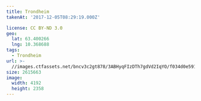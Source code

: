 ```yaml
---
title: Trondheim
takenAt: '2017-12-05T08:29:19.000Z'

license: CC BY-ND 3.0
geo:
  lat: 63.400266
  lng: 10.368688
tags:
  - Trondheim
url: >-
  //images.ctfassets.net/bncv3c2gt878/3ABHyqFIzDTh7gdVd2IqYO/f034d0e591ca4ca91be1a10d307fc0a3/trondheim_23981535387_o
size: 2615663
image:
  width: 4192
  height: 2358
---
```


